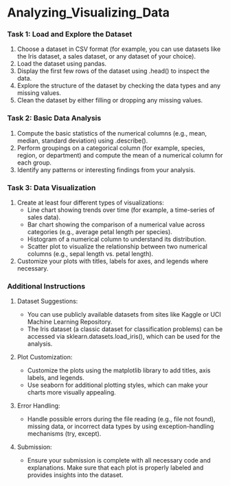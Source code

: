 # Analyzing_Visualizing_Data


### Task 1: Load and Explore the Dataset
1. Choose a dataset in CSV format (for example, you can use datasets like the Iris dataset, a sales dataset, or any dataset of your choice).
2. Load the dataset using pandas.
3. Display the first few rows of the dataset using .head() to inspect the data.
4. Explore the structure of the dataset by checking the data types and any missing values.
5. Clean the dataset by either filling or dropping any missing values.


### Task 2: Basic Data Analysis
1. Compute the basic statistics of the numerical columns (e.g., mean, median, standard deviation) using .describe().
2. Perform groupings on a categorical column (for example, species, region, or department) and compute the mean of a numerical column for each group.
3. Identify any patterns or interesting findings from your analysis.


### Task 3: Data Visualization
1. Create at least four different types of visualizations:
    - Line chart showing trends over time (for example, a time-series of sales data).
    - Bar chart showing the comparison of a numerical value across categories (e.g., average petal length per species).
    - Histogram of a numerical column to understand its distribution.
    - Scatter plot to visualize the relationship between two numerical columns (e.g., sepal length vs. petal length).
2. Customize your plots with titles, labels for axes, and legends where necessary.



### Additional Instructions

1. Dataset Suggestions:

    - You can use publicly available datasets from sites like Kaggle or UCI Machine Learning Repository.
    - The Iris dataset (a classic dataset for classification problems) can be accessed via sklearn.datasets.load_iris(), which can be used for the analysis.

2. Plot Customization:

    - Customize the plots using the matplotlib library to add titles, axis labels, and legends.
    - Use seaborn for additional plotting styles, which can make your charts more visually appealing.

3. Error Handling:

    - Handle possible errors during the file reading (e.g., file not found), missing data, or incorrect data types by using exception-handling mechanisms (try, except).

4. Submission:

    - Ensure your submission is complete with all necessary code and explanations. Make sure that each plot is properly labeled and provides insights into the dataset.
